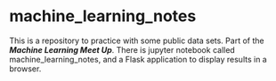 # machine_learning_notes
This is a repository to practice with some public data sets. Part of the ***Machine Learning Meet Up***. There is jupyter notebook called
machine_learning_notes, and a Flask application to display results in a browser. 
